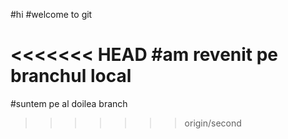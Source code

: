 #hi
#welcome to git

<<<<<<< HEAD
#am revenit pe branchul local
=======
#suntem pe al doilea branch
>>>>>>> origin/second
